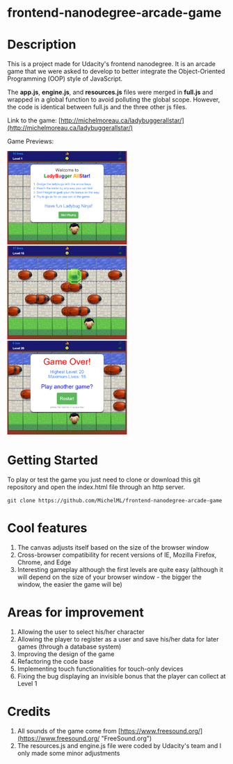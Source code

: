 frontend-nanodegree-arcade-game
===============================

# Description
This is a project made for Udacity's frontend nanodegree. It is an arcade game that we were asked to develop to better integrate the Object-Oriented Programming (OOP) style of JavaScript. 
  
The __app.js__, __engine.js__, and __resources.js__ files were merged in __full.js__ and wrapped in a global function to avoid polluting the global scope. However, the code is identical between full.js and the three other js files.  

Link to the game: [http://michelmoreau.ca/ladybuggerallstar/](http://michelmoreau.ca/ladybuggerallstar/)
  
Game Previews:
  
<img src="./preview1.png" alt="Game Intro" width=275 style="display:inline"/>
<img src="./preview2.png" alt="Game In Action" width=275 style="display:inline"/>
<img src="./preview3.png" alt="Game Over" width=275 style="display:inline"/>

# Getting Started
To play or test the game you just need to clone or download this git repository and open the index.html file through an http server.

``` 
git clone https://github.com/MichelML/frontend-nanodegree-arcade-game
```
# Cool features
1. The canvas adjusts itself based on the size of the browser window
2. Cross-browser compatibility for recent versions of IE, Mozilla Firefox, Chrome, and Edge
3. Interesting gameplay although the first levels are quite easy (although it will depend on the size of your browser window - the bigger the window, the easier the game will be)  

# Areas for improvement
1. Allowing the user to select his/her character  
2. Allowing the player to register as a user and save his/her data for later games (through a database system)
3. Improving the design of the game  
4. Refactoring the code base
5. Implementing touch functionalities for touch-only devices  
6. Fixing the bug displaying an invisible bonus that the player can collect at Level 1

# Credits
1. All sounds of the game come from [https://www.freesound.org/](https://www.freesound.org/ "FreeSound.org")
2. The resources.js and engine.js file were coded by Udacity's team and I only made some minor adjustments 